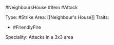 #NeighboursHouse #Item #Attack

Type: #Strike
Area: [[Neighbour's House]]
Traits:
- #FriendlyFire

Speciality: Attacks in a 3x3 area